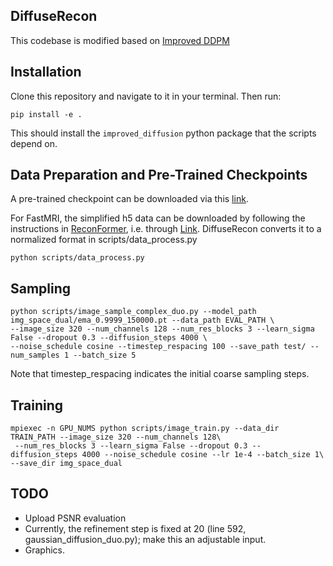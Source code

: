 ## DiffuseRecon

This codebase is modified based on [Improved DDPM](https://github.com/openai/improved-diffusion)

## Installation

Clone this repository and navigate to it in your terminal. Then run:

```
pip install -e .
```

This should install the `improved_diffusion` python package that the scripts depend on.

## Data Preparation and Pre-Trained Checkpoints

A pre-trained checkpoint can be downloaded via this [link](https://livejohnshopkins-my.sharepoint.com/:u:/g/personal/cpeng26_jh_edu/ESGvudC6-ZlApb5xmkmDVzoBVk3Fn1QHXMFxBEvkayulgQ?e=5Xcjfv).


For FastMRI, the simplified h5 data can be downloaded by following the instructions in [ReconFormer](https://github.com/guopengf/ReconFormer), i.e. through [Link](https://livejohnshopkins-my.sharepoint.com/:f:/g/personal/pguo4_jh_edu/EtXsMeyrJB1Pn-JOjM_UqhUBdY1KPrvs-PwF2fW7gERKIA?e=uuBINy). DiffuseRecon converts it to a normalized format in scripts/data_process.py

```
python scripts/data_process.py
```



## Sampling

```
python scripts/image_sample_complex_duo.py --model_path img_space_dual/ema_0.9999_150000.pt --data_path EVAL_PATH \
--image_size 320 --num_channels 128 --num_res_blocks 3 --learn_sigma False --dropout 0.3 --diffusion_steps 4000 \
--noise_schedule cosine --timestep_respacing 100 --save_path test/ --num_samples 1 --batch_size 5
```
Note that timestep_respacing indicates the initial coarse sampling steps. 
## Training

```
mpiexec -n GPU_NUMS python scripts/image_train.py --data_dir TRAIN_PATH --image_size 320 --num_channels 128\
 --num_res_blocks 3 --learn_sigma False --dropout 0.3 --diffusion_steps 4000 --noise_schedule cosine --lr 1e-4 --batch_size 1\
--save_dir img_space_dual
```
## TODO
- Upload PSNR evaluation
- Currently, the refinement step is fixed at 20 (line 592, gaussian_diffusion_duo.py); make this an adjustable input.
- Graphics.

